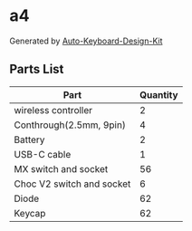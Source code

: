 # a4

Generated by [Auto-Keyboard-Design-Kit](https://auto-kdk.pages.dev/)

## Parts List

|Part|Quantity|
|---|---|
|wireless controller|2|
|Conthrough(2.5mm, 9pin)|4|
|Battery|2|
USB-C cable|1|
|MX switch and socket|56|
|Choc V2 switch and socket|6|
|Diode|62|
|Keycap|62|

